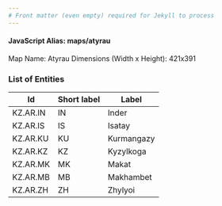 ```yaml
---
# Front matter (even empty) required for Jekyll to process
---
```


#### JavaScript Alias: maps/atyrau

Map Name: Atyrau
Dimensions (Width x Height): 421x391





### List of Entities

 Id | Short label | Label
---|---|---
KZ.AR.IN|IN|Inder
KZ.AR.IS|IS|Isatay
KZ.AR.KU|KU|Kurmangazy
KZ.AR.KZ|KZ|Kyzylkoga
KZ.AR.MK|MK|Makat
KZ.AR.MB|MB|Makhambet
KZ.AR.ZH|ZH|Zhylyoi